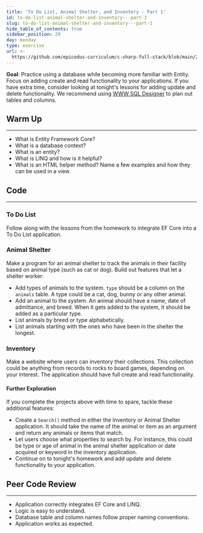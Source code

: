 ```yaml
---
title: 'To Do List, Animal Shelter, and Inventory - Part 1'
id: to-do-list-animal-shelter-and-inventory---part-1
slug: to-do-list-animal-shelter-and-inventory---part-1
hide_table_of_contents: true
sidebar_position: 29
day: monday
type: exercise
url: >-
  https://github.com/epicodus-curriculum/c-sharp-full-stack/blob/main/2a_classwork_to_do_list_animal_shelter_and_inventory.md
---
```


**Goal**: Practice using a database while becoming more familiar with Entity. Focus on adding create and read functionality to your applications. If you have extra time, consider looking at tonight's lessons for adding update and delete functionality. We recommend using [WWW SQL Designer](http://ondras.zarovi.cz/sql/demo/) to plan out tables and columns.

## Warm Up
---

* What is Entity Framework Core?
* What is a database context?
* What is an entity?
* What is LINQ and how is it helpful?
* What is an HTML helper method? Name a few examples and how they can be used in a view.

## Code
---

### To Do List

Follow along with the lessons from the homework to integrate EF Core into a To Do List application.

### Animal Shelter

Make a program for an animal shelter to track the animals in their facility based on animal type (such as cat or dog). Build out features that let a shelter worker:

* Add types of animals to the system. `type` should be a column on the `animals` table. A type could be a cat, dog, bunny or any other animal.
* Add an animal to the system. An animal should have a name, date of admittance, and breed. When it gets added to the system, it should be added as a particular type.
* List animals by breed or type alphabetically.
* List animals starting with the ones who have been in the shelter the longest.

### Inventory

Make a website where users can inventory their collections. This collection could be anything from records to rocks to board games, depending on your interest. The application should have full create and read functionality.

#### Further Exploration

If you complete the projects above with time to spare, tackle these additional features:

* Create a `Search()` method in either the Inventory or Animal Shelter application. It should take the name of the animal or item as an argument and return any animals or items that match.
* Let users choose what properties to search by. For instance, this could be type or age of animal in the animal shelter application or date acquired or keyword in the inventory application.
* Continue on to tonight's homework and add update and delete functionality to your application.

## Peer Code Review
---

* Application correctly integrates EF Core and LINQ.
* Logic is easy to understand.
* Database table and column names follow proper naming conventions.
* Application works as expected.
